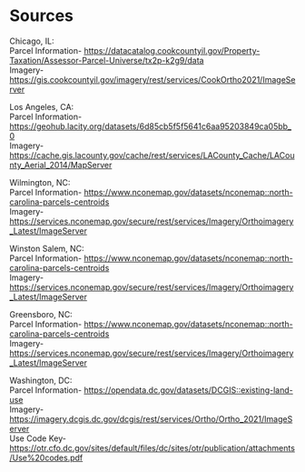 # Sources

Chicago, IL: <br/>
Parcel Information- https://datacatalog.cookcountyil.gov/Property-Taxation/Assessor-Parcel-Universe/tx2p-k2g9/data <br/>
Imagery- https://gis.cookcountyil.gov/imagery/rest/services/CookOrtho2021/ImageServer <br/>

Los Angeles, CA: <br/>
Parcel Information- https://geohub.lacity.org/datasets/6d85cb5f5f5641c6aa95203849ca05bb_0 <br/>
Imagery- https://cache.gis.lacounty.gov/cache/rest/services/LACounty_Cache/LACounty_Aerial_2014/MapServer <br/>

Wilmington, NC: <br/>
Parcel Information- https://www.nconemap.gov/datasets/nconemap::north-carolina-parcels-centroids <br/>
Imagery- https://services.nconemap.gov/secure/rest/services/Imagery/Orthoimagery_Latest/ImageServer <br/>

Winston Salem, NC: <br/>
Parcel Information- https://www.nconemap.gov/datasets/nconemap::north-carolina-parcels-centroids <br/>
Imagery- https://services.nconemap.gov/secure/rest/services/Imagery/Orthoimagery_Latest/ImageServer <br/>

Greensboro, NC: <br/>
Parcel Information- https://www.nconemap.gov/datasets/nconemap::north-carolina-parcels-centroids <br/>
Imagery- https://services.nconemap.gov/secure/rest/services/Imagery/Orthoimagery_Latest/ImageServer <br/>

Washington, DC: <br/>
Parcel Information- https://opendata.dc.gov/datasets/DCGIS::existing-land-use <br/>
Imagery- https://imagery.dcgis.dc.gov/dcgis/rest/services/Ortho/Ortho_2021/ImageServer <br/>
Use Code Key- https://otr.cfo.dc.gov/sites/default/files/dc/sites/otr/publication/attachments/Use%20codes.pdf <br/>
